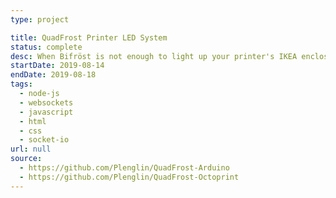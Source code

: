 ```yaml
---
type: project

title: QuadFrost Printer LED System
status: complete
desc: When Bifröst is not enough to light up your printer's IKEA enclosure (yes I know I'm corrupting Latin and Old Norse here)
startDate: 2019-08-14
endDate: 2019-08-18
tags:
  - node-js
  - websockets
  - javascript
  - html
  - css
  - socket-io
url: null
source:
  - https://github.com/Plenglin/QuadFrost-Arduino
  - https://github.com/Plenglin/QuadFrost-Octoprint
---
```

